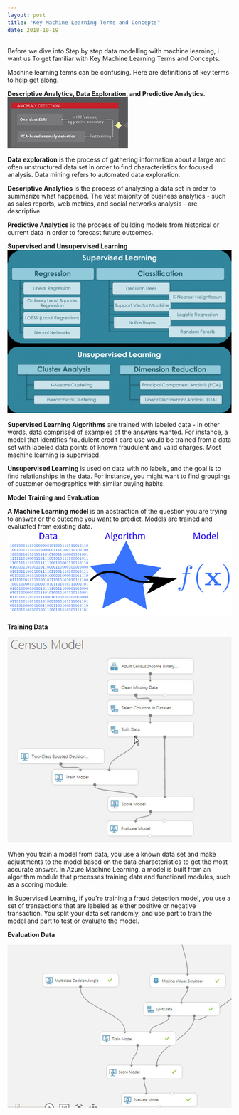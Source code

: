 ```yaml
---
layout: post
title: "Key Machine Learning Terms and Concepts"
date: 2018-10-19
---
```


Before we dive into Step by step data modelling with machine learning, i want us To get familiar with Key Machine Learning Terms and Concepts.

Machine learning terms can be confusing. Here are definitions of key terms to help get along.

**Descriptive Analytics, Data Exploration, and Predictive Analytics**.
![](/images/anomalous.jpg)

**Data exploration** is the process of gathering information about a large and often unstructured data set in order to find characteristics for focused analysis. Data mining refers to automated data exploration.

**Descriptive Analytics** is the process of analyzing a data set in order to summarize what happened. The vast majority of business analytics - such as sales reports, web metrics, and social networks analysis - are descriptive.

**Predictive Analytics** is the process of building models from historical or current data in order to forecast future outcomes.

**Supervised and Unsupervised Learning**
![alt text](https://github.com/BolaBen/BolaBen.github.io/blob/master/images/supervise.jpg "Supervised and Unsupervised Learning")

**Supervised Learning Algorithms** are trained with labeled data - in other words, data comprised of examples of the answers wanted. For instance, a model that identifies fraudulent credit card use would be trained from a data set with labeled data points of known fraudulent and valid charges. Most machine learning is supervised.

**Unsupervised Learning** is used on data with no labels, and the goal is to find relationships in the data. For instance, you might want to find groupings of customer demographics with similar buying habits.

**Model Training and Evaluation**

**A Machine Learning model** is an abstraction of the question you are trying to answer or the outcome you want to predict. Models are trained and evaluated from existing data.
![alt text](https://github.com/BolaBen/BolaBen.github.io/blob/master/images/a%20machine%20learning%20model.jpg "A Machine Learning model")

**Training Data**

![alt text](https://github.com/BolaBen/BolaBen.github.io/blob/master/images/training%20data.jpg "Training Data")

When you train a model from data, you use a known data set and make adjustments to the model based on the data characteristics to get the most accurate answer. In Azure Machine Learning, a model is built from an algorithm module that processes training data and functional modules, such as a scoring module.

In Supervised Learning, if you're training a fraud detection model, you use a set of transactions that are labeled as either positive or negative transaction. You split your data set randomly, and use part to train the model and part to test or evaluate the model.

**Evaluation Data**

![alt text](https://github.com/BolaBen/BolaBen.github.io/blob/master/images/evaluation%20data.jpg "Evaluation")
